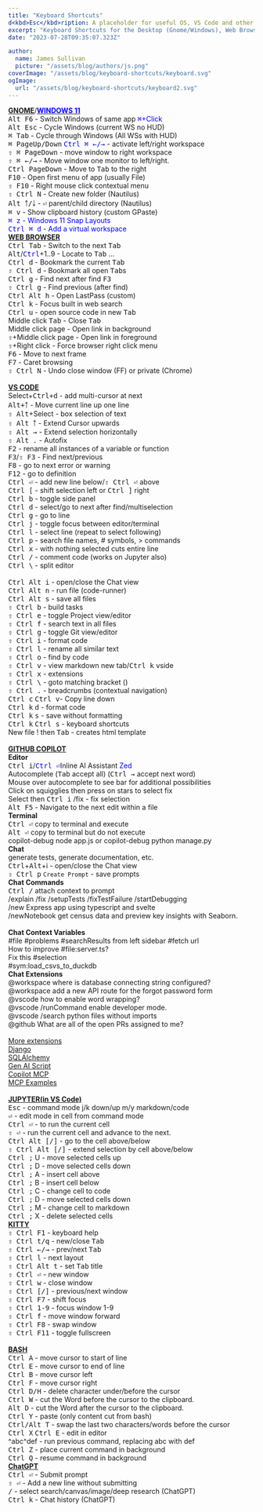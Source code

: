 ```yaml
---
title: "Keyboard Shortcuts"
d<kbd>Esc</kbd>ription: A placeholder for useful OS, VS Code and other keyboard shortcuts
excerpt: "Keyboard Shortcuts for the Desktop (Gnome/Windows), Web Browsers, and VS Code"
date: "2023-07-28T09:35:07.323Z"

author:
  name: James Sullivan
  picture: "/assets/blog/authors/js.png"
coverImage: "/assets/blog/keyboard-shortcuts/keyboard.svg"
ogImage:
  url: "/assets/blog/keyboard-shortcuts/keyboard2.svg"
---
```



<div class="grid-container">
<div style="">
<div class="l-font-size">
  <a href="https://help.gnome.org/users/gnome-help/s<kbd>Tab</kbd>le/shell-keyboard-shortcuts.html.en"><b>GNOME</b></a>/<a href="https://www.customguide.com/cheat-sheet/windows-11-quick-reference.pdf"><span style="color:Blue;font-weight: bold;">WINDOWS 11</span></a>
</div>
<kbd>Alt F6</kbd> - Switch Windows of same app  <span style="color:Blue;"><kbd>⌘</kbd>+Click</span><br>
<kbd>Alt Esc</kbd> - Cycle Windows (current WS no HUD)<br>
<kbd>⌘ Tab</kbd> - Cycle through Windows (All WSs with HUD)<br>
<kbd>⌘ PageUp/Down</kbd> <span style="color:Blue;"><kbd>Ctrl ⌘ ←/→</kbd></span> - activate left/right workspace &nbsp;<br>
<kbd>⇧ ⌘ PageDown</kbd> - move window to right workspace<br>
<kbd>⇧ ⌘ ←/→</kbd> - Move window one monitor to left/right.<br>
<kbd>Ctrl PageDown</kbd> - Move to <kbd>Tab</kbd> to the right<br>
<kbd>F10</kbd> - Open first menu of app (usually File)<br>
<kbd>⇧ F10</kbd> - Right mouse click contextual menu<br>
<kbd>⇧ Ctrl N</kbd> - Create new folder (Nautilus)<br>
<kbd>Alt ￪/￬</kbd> - <kbd>⏎</kbd> parent/child directory (Nautilus)<br>
<kbd>⌘ v</kbd> - Show clipboard history (custom GPaste)<br>
<span style="color:Blue;"><kbd>⌘ z</kbd></span> - <span style="color:Blue;">Windows 11 Snap Layouts</span><br>
<span style="color:Blue;"><kbd>Ctrl ⌘ d</kbd></span> - <span style="color:Blue;">Add a virtual workspace</span><br>
</div>
<div style="">
<div class="l-font-size">
   <a href="https://www.minitool.com/news/keyboard-shortcuts-for-all-web-browsers.html" style="font-weight: bold;">WEB BROWSER</a>
</div>
<kbd>Ctrl Tab</kbd> - Switch to the next <kbd>Tab</kbd><br>
<kbd>Alt</kbd>/<span style="color:Blue;"><kbd>Ctrl</kbd></span>+1..9 - Locate to <kbd>Tab</kbd> ...<br>
<kbd>Ctrl d</kbd> - Bookmark the current <kbd>Tab</kbd><br>
<kbd>⇧ Ctrl d</kbd> - Bookmark all open <kbd>Tab</kbd>s<br>
<kbd>Ctrl g</kbd> - Find next after find <kbd>F3</kbd><br>
<kbd>⇧ Ctrl g</kbd> - Find previous (after find)<br>
<kbd>Ctrl Alt h</kbd> - Open LastPass (custom)<br>
<kbd>Ctrl k</kbd> - Focus built in web search<br>
<kbd>Ctrl u</kbd> - open source code in new <kbd>Tab</kbd><br>
Middle click <kbd>Tab</kbd> - Close <kbd>Tab</kbd><br>
Middle click page - Open link in background<br>
<kbd>⇧</kbd>+Middle click page - Open link in foreground<br>
<kbd>⇧</kbd>+Right click - Force browser right click menu<br>
<kbd>F6</kbd> - Move to next frame<br>
<kbd>F7</kbd> - Caret browsing<br>
<kbd>⇧ Ctrl N</kbd> - Undo close window (FF) or private (Chrome)<br>
</div>
</div>
<br>

<div class="grid-container">
<div style="">
<div class="l-font-size">
   <a href="https://code.visualstudio.com/shortcuts/keyboard-shortcuts-linux.pdf" style="font-weight:bold;">VS CODE</a>
</div>
Select+<kbd>Ctrl+d</kbd> - add multi-cursor at next<br>
<kbd>Alt+￪</kbd> - Move current line up one line<br>
<kbd>⇧ Alt</kbd>+Select - box selection of text<br>
<kbd>⇧ Alt ￪</kbd> - Extend Cursor upwards<br>
<kbd>⇧ Alt →</kbd> - Extend selection horizontally<br>
<kbd>⇧ Alt .</kbd> - Autofix<br>
<kbd>F2</kbd> - rename all instances of a variable or function<br>
<kbd>F3</kbd>/<kbd>⇧ F3</kbd> - Find next/previous<br>
<kbd>F8</kbd> - go to next error or warning<br>
<kbd>F12</kbd> - go to definition<br>
<kbd>Ctrl ⏎</kbd> - add new line below/<kbd>⇧ Ctrl ⏎</kbd> above<br>
<kbd>Ctrl [</kbd> - shift selection left or <kbd>Ctrl ]</kbd> right<br>
<kbd>Ctrl b</kbd> - toggle side panel<br>
<kbd>Ctrl d</kbd> - select/go to next after find/multiselection<br>
<kbd>Ctrl g</kbd> - go to line<br>
<kbd>Ctrl j</kbd> - toggle focus between editor/terminal<br>
<kbd>Ctrl l</kbd> - select line (repeat to select following)<br>
<kbd>Ctrl p</kbd> - search file names, # symbols, > commands<br>
<kbd>Ctrl x</kbd> - with nothing selected cuts entire line<br>
<kbd>Ctrl /</kbd> - comment code (works on Jupyter also)<br>
<kbd>Ctrl \</kbd> - split editor<br>
</div>
<div style="">
<div class="l-font-size">
  &nbsp;
</div>
<kbd>Ctrl Alt i</kbd> - open/close the Chat view<br>
<kbd>Ctrl Alt n</kbd> - run file (code-runner)<br>
<kbd>Ctrl Alt s</kbd> - save all files<br>
<kbd>⇧ Ctrl b</kbd> - build tasks<br>
<kbd>⇧ Ctrl e</kbd> - toggle Project view/editor<br>
<kbd>⇧ Ctrl f</kbd> - search text in all files<br>
<kbd>⇧ Ctrl g</kbd> - toggle Git view/editor<br>
<kbd>⇧ Ctrl i</kbd> - format code<br>
<kbd>⇧ Ctrl l</kbd> - rename all similar text<br>
<kbd>⇧ Ctrl o</kbd> - find by code<br>
<kbd>⇧ Ctrl v</kbd> - view markdown new tab/<kbd>Ctrl k</kbd> <kbd>v</kbd>side<br>
<kbd>⇧ Ctrl x</kbd> - extensions<br>
<kbd>⇧ Ctrl \</kbd> - goto matching bracket ()<br>
<kbd>⇧ Ctrl .</kbd> - breadcrumbs (contextual navigation)<br>
<kbd>Ctrl c</kbd> <kbd>Ctrl v</kbd>- Copy line down<br>
<kbd>Ctrl k</kbd> <kbd>d</kbd> - format code<br>
<kbd>Ctrl k</kbd> <kbd>s</kbd> - save without formatting<br>
<kbd>Ctrl k</kbd> <kbd>Ctrl s</kbd> - keyboard shortcuts<br>
New file ! then <kbd>Tab</kbd> - creates html template<br>
</div>
</div>
<br>

<div class="grid-container">
<div style="">
<div class="l-font-size">
   <a href="https://docs.github.com/en/copilot/copilot-chat-cookbook" style="font-weight:bold;">GITHUB COPILOT</a>
</div>
<span style="font-weight:bold;">Editor</span><br>
<kbd>Ctrl i</kbd>/<span style="color:Blue;"><kbd>Ctrl ⏎</kbd></span>Inline AI Assistant  <span style="color:Blue;">Zed</span><br>
Autocomplete (<kbd>Tab</kbd> accept all) (<kbd>Ctrl →</kbd> accept next word)<br>
Mouse over autocomplete to see bar for additional possibilities<br>
Click on squigglies then press on stars to select fix<br>
Select then <kbd>Ctrl i</kbd> /fix - fix selection<br>
<kbd>Alt F5</kbd> - Navigate to the next edit within a file<br>
<span style="font-weight:bold;">Terminal</span><br>
<kbd>Ctrl ⏎</kbd> copy to terminal and execute<br>
<kbd>Alt ⏎</kbd> copy to terminal but do not execute<br>
copilot-debug node app.js or copilot-debug python manage.py<br>
<span style="font-weight:bold;">Chat</span><br>   generate tests, generate documentation, etc.<br>
<kbd>Ctrl</kbd>+<kbd>Alt</kbd>+i - open/close the Chat view<br>
<kbd>⇧ Ctrl p</kbd> <code>Create Prompt</code> - save prompts<br>
<span style="font-weight:bold;">Chat Commands</span><br>
<kbd>Ctrl /</kbd> attach context to prompt<br>
/explain /fix /setupTests /fixTestFailure /startDebugging<br>
/new Express app using typescript and svelte<br>
/newNotebook get census data and preview key insights with Seaborn.<br>
</div>
<div style="">
<div class="l-font-size">
  &nbsp;
</div>
<span style="font-weight:bold;">Chat Context Variables</span><br>
#file #problems #searchResults from left sidebar #fetch url<br>
How to improve #file:server.ts?<br>
Fix this #selection<br>
#sym:load_csvs_to_duckdb<br>
<span style="font-weight:bold;">Chat Extensions</span><br>
@workspace where is database connecting string configured?<br>
@workspace add a new API route for the forgot password form<br>
@vscode how to enable word wrapping?<br>
@vscode /runCommand enable developer mode.<br>
@vscode /search python files without imports<br>
@github What are all of the open PRs assigned to me?<br>
<br>
<a href="https://marketplace.visualstudio.com/search?target=VSCode&category=AI&sortBy=Installs">More extensions</a><br>
<a href="https://marketplace.visualstudio.com/items?itemName=buildwithlayer.django-integration-expert-Gus30">Django</a><br>
<a href="https://marketplace.visualstudio.com/items?itemName=buildwithlayer.sqlalchemy-integration-expert-jYSzG">SQLAlchemy</a><br>
<a href="https://marketplace.visualstudio.com/items?itemName=genaiscript.genaiscript-vscode">Gen AI Script</a><br>
<a href="https://marketplace.visualstudio.com/items?itemName=AutomataLabs.copilot-mcp">Copilot MCP</a><br>
<a href="https://modelcontextprotocol.io/examples">MCP Examples</a><br>
</div>
</div>
<br>

<div class="grid-container">
<div style="">
<div class="l-font-size">
   <a href="https://code.visualstudio.com/docs/python/jupyter-support-py#_additional-commands-and-keyboard-shortcuts" style="font-weight:bold;">JUPYTER(in VS Code)</a>
</div>
<kbd>Esc</kbd> - command mode j/k down/up  m/y markdown/code<br>
<kbd>⏎</kbd> - edit mode in cell from command mode<br>
<kbd>Ctrl ⏎</kbd> - to run the current cell<br>
<kbd>⇧ ⏎</kbd> - run the current cell and advance to the next.<br>
<kbd>Ctrl Alt [/]</kbd> - go to the cell above/below<br>
<kbd>⇧ Ctrl Alt [/]</kbd> - extend selection by cell above/below<br>
<kbd>Ctrl ;</kbd> U - move selected cells up<br>
<kbd>Ctrl ;</kbd> D - move selected cells down<br>
<kbd>Ctrl ;</kbd> A - insert cell above<br>
<kbd>Ctrl ;</kbd> B - insert cell below<br>
<kbd>Ctrl ;</kbd> C - change cell to code<br>
<kbd>Ctrl ;</kbd> D - move selected cells down<br>
<kbd>Ctrl ;</kbd> M - change cell to markdown<br>
<kbd>Ctrl ;</kbd> X - delete selected cells<br>
</div>
<div style="">
<div class="l-font-size">
   <a href="https://sw.kovidgoyal.net/kitty/overview/" style="font-weight: bold;">KITTY</a>
</div>
<kbd>⇧ Ctrl F1</kbd> - keyboard help<br>
<kbd>⇧ Ctrl t/q</kbd> - new/close <kbd>Tab</kbd><br>
<kbd>⇧ Ctrl ←/→</kbd> - prev/next <kbd>Tab</kbd><br>
<kbd>⇧ Ctrl l</kbd> - next layout<br>
<kbd>⇧ Ctrl Alt t</kbd> - set <kbd>Tab</kbd> title<br>
<kbd>⇧ Ctrl ⏎</kbd> - new window<br>
<kbd>⇧ Ctrl w</kbd> - close window<br>
<kbd>⇧ Ctrl [/]</kbd> - previous/next window<br>
<kbd>⇧ Ctrl F7</kbd> - shift focus<br>
<kbd>⇧ Ctrl 1-9</kbd> - focus window 1-9<br>
<kbd>⇧ Ctrl f</kbd> - move window forward<br>
<kbd>⇧ Ctrl F8</kbd> - swap window<br>
<kbd>⇧ Ctrl F11</kbd> - toggle fullscreen<br>
</div>
</div>
<br>


<div class="grid-container">
<div style="">
<div class="l-font-size">
   <a href="https://ss64.com/bash/syntax-keyboard.html" style="font-weight:bold;">BASH</a>
</div>
<kbd>Ctrl A</kbd> - move cursor to start of line<br>
<kbd>Ctrl E</kbd> - move cursor to end of line<br>
<kbd>Ctrl B</kbd> - move cursor left<br>
<kbd>Ctrl F</kbd> - move cursor right<br>
<kbd>Ctrl D/H</kbd> - delete character under/before the cursor<br>
<kbd>Ctrl W</kbd> - cut the Word before the cursor to the clipboard.<br>
<kbd>Alt D</kbd> - cut the Word after the cursor to the clipboard.<br>
<kbd>Ctrl Y</kbd> - paste (only content cut from bash)<br>
<kbd>Ctrl/Alt T</kbd> - swap the last two characters/words before the cursor<br>
<kbd>Ctrl X</kbd> <kbd>Ctrl E</kbd> - edit in editor<br>
^abc^def - run previous command, replacing abc with def<br>
<kbd>Ctrl Z</kbd> - place current command in background<br>
<kbd>Ctrl Q</kbd> - resume command in background<br>
</div>
<div style="">
<div class="l-font-size">
   <a href="https://chatgpt.com/" style="font-weight: bold;">ChatGPT</a>
</div>
<kbd>Ctrl ⏎</kbd> - Submit prompt<br>
<kbd>⇧ ⏎</kbd> - Add a new line without submitting<br>
<kbd>/</kbd> - select search/canvas/image/deep research (ChatGPT)<br>
<kbd>Ctrl k</kbd> - Chat history (ChatGPT)
</div>
</div>
<br>
